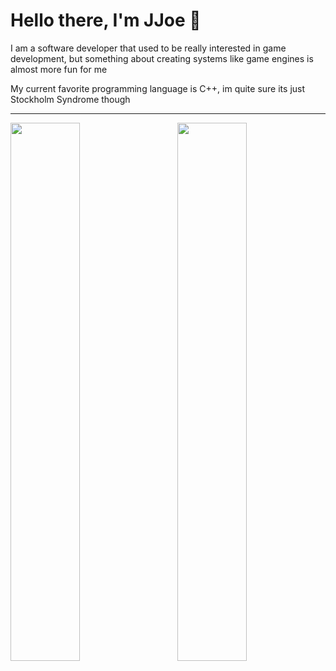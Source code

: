 # Hello there, I'm JJoe 👋

I am a software developer that used to be really interested in game development, but something about creating systems like game engines is almost more fun for me

My current favorite programming language is C++, im quite sure its just Stockholm Syndrome though

---

<img align="left" width="47%" src="https://github-readme-stats.vercel.app/api?username=JJoeDev&show_icons=true&theme=merko" />

<img align="right" width="47%" src="https://github-readme-stats.vercel.app/api/top-langs/?username=JJoeDev&layout=compact" />
